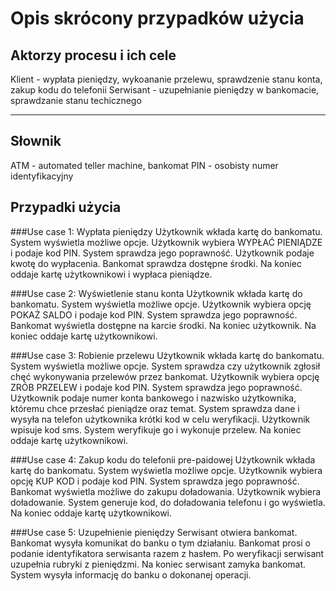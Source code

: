  
Opis skrócony przypadków użycia
===============================

Aktorzy procesu i ich cele
--------------------------

Klient - wypłata pieniędzy, wykoananie przelewu, sprawdzenie stanu konta, zakup kodu do telefonii
Serwisant - uzupełnianie pieniędzy w bankomacie, sprawdzanie stanu techicznego
----------- -----------------------------

Słownik
-------
ATM - automated teller machine, bankomat
PIN - osobisty numer identyfikacyjny

Przypadki użycia
----------------

###Use case 1: Wypłata pieniędzy
Użytkownik wkłada kartę do bankomatu. System wyświetla możliwe opcje. Użytkownik wybiera WYPŁAĆ PIENIĄDZE i podaje kod PIN. System sprawdza jego poprawność. Użytkownik podaje kwotę do wypłacenia. Bankomat sprawdza dostępne środki. Na koniec oddaje kartę użytkownikowi i wypłaca pieniądze.  

###Use case 2: Wyświetlenie stanu konta
Użytkownik wkłada kartę do bankomatu. System wyświetla możliwe opcje. Użytkownik wybiera opcję POKAŻ SALDO i podaje kod PIN. System sprawdza jego poprawność. Bankomat wyświetla dostępne na karcie środki. Na koniec użytkownik. Na koniec oddaje kartę użytkownikowi.   

###Use case 3: Robienie przelewu
Użytkownik wkłada kartę do bankomatu. System wyświetla możliwe opcje. System sprawdza czy użytkownik zgłosił chęć wykonywania przelewów przez bankomat. Użytkownik wybiera opcję ZRÓB PRZELEW i podaje kod PIN. System sprawdza jego poprawność. Użytkownik podaje numer konta bankowego i nazwisko użytkownika, któremu chce przesłać pieniądze oraz temat. System sprawdza dane i wysyła na telefon użytkownika krótki kod w celu weryfikacji. Użytkownik wpisuje kod sms. System weryfikuje go i wykonuje przelew. Na koniec oddaje kartę użytkownikowi.

###Use case 4: Zakup kodu do telefonii pre-paidowej
Użytkownik wkłada kartę do bankomatu. System wyświetla możliwe opcje. Użytkownik wybiera opcję KUP KOD i podaje kod PIN. System sprawdza jego poprawność. Bankomat wyświetla możliwe do zakupu doładowania. Użytkownik wybiera doładowanie. System generuje kod, do doładowania telefonu i go wyświetla. Na koniec oddaje kartę użytkownikowi.

###Use case 5: Uzupełnienie pieniędzy
Serwisant otwiera bankomat. Bankomat wysyła komunikat do banku o tym działaniu. Bankomat prosi o podanie identyfikatora serwisanta razem z hasłem. Po weryfikacji serwisant uzupełnia rubryki z pieniędzmi. Na koniec serwisant zamyka bankomat. System wysyła informację do banku o dokonanej operacji.
